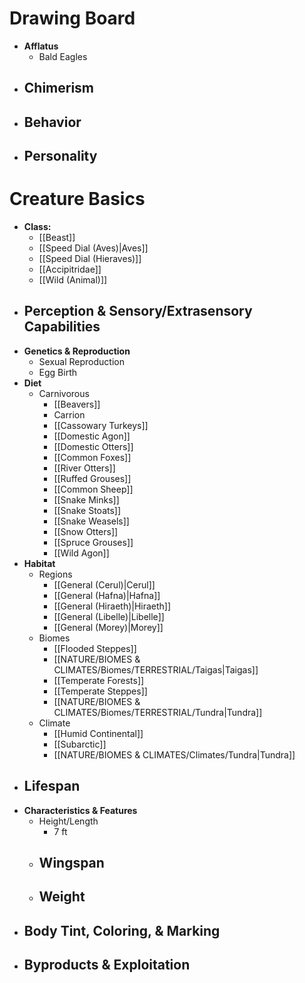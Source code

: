 # Drawing Board
- **Afflatus**
	- Bald Eagles
- **Chimerism**
	- 
- **Behavior**
	- 
- **Personality**
	- 
# Creature Basics
- **Class:**
	- [[Beast]]
	- [[Speed Dial (Aves)|Aves]]
	- [[Speed Dial (Hieraves)]]
	- [[Accipitridae]]
	- [[Wild (Animal)]]
- **Perception & Sensory/Extrasensory Capabilities**
	- 
- **Genetics & Reproduction**
	- Sexual Reproduction
	- Egg Birth
- **Diet**
	- Carnivorous
		- [[Beavers]]
		- Carrion
		- [[Cassowary Turkeys]]
		- [[Domestic Agon]]
		- [[Domestic Otters]]
		- [[Common Foxes]]
		- [[River Otters]]
		- [[Ruffed Grouses]]
		- [[Common Sheep]]
		- [[Snake Minks]]
		- [[Snake Stoats]]
		- [[Snake Weasels]]
		- [[Snow Otters]]
		- [[Spruce Grouses]]
		- [[Wild Agon]]
- **Habitat**
	- Regions
		- [[General (Cerul)|Cerul]]
		- [[General (Hafna)|Hafna]]
		- [[General (Hiraeth)|Hiraeth]]
		- [[General (Libelle)|Libelle]]
		- [[General (Morey)|Morey]]
	- Biomes
		- [[Flooded Steppes]]
		- [[NATURE/BIOMES & CLIMATES/Biomes/TERRESTRIAL/Taigas|Taigas]]
		- [[Temperate Forests]]
		- [[Temperate Steppes]]
		- [[NATURE/BIOMES & CLIMATES/Biomes/TERRESTRIAL/Tundra|Tundra]]
	- Climate
		- [[Humid Continental]]
		- [[Subarctic]]
		- [[NATURE/BIOMES & CLIMATES/Climates/Tundra|Tundra]]
- **Lifespan**
	- 
- **Characteristics & Features**
	- Height/Length
		- 7 ft
	- Wingspan
		- 
	- Weight
		- 
- **Body Tint, Coloring, & Marking**
	- 
- **Byproducts & Exploitation**
	- 